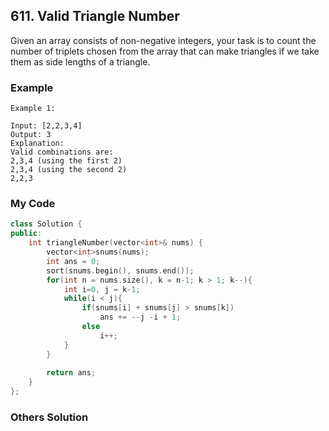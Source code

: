 ## 611. Valid Triangle Number

Given an array consists of non-negative integers, your task is to count the number of triplets chosen from the array that can make triangles if we take them as side lengths of a triangle.

### Example
```
Example 1:

Input: [2,2,3,4]
Output: 3
Explanation:
Valid combinations are: 
2,3,4 (using the first 2)
2,3,4 (using the second 2)
2,2,3
```

### My Code
```c++
class Solution {
public:
    int triangleNumber(vector<int>& nums) {
        vector<int>snums(nums);
        int ans = 0;
        sort(snums.begin(), snums.end());
        for(int n = nums.size(), k = n-1; k > 1; k--){
            int i=0, j = k-1;
            while(i < j){
                if(snums[i] + snums[j] > snums[k])
                    ans += --j -i + 1;
                else
                    i++;
            }
        }
        
        return ans;
    }
};

```


### Others Solution
```c++
```

